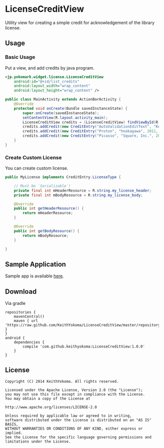 LicenseCreditView
=================

Utility view for creating a simple credit for acknowledgement of the library license.

## Usage

### Basic Usage

Put a view, and add credits by java program.

```xml
<jp.yokomark.widget.license.LicenseCreditView
    android:id="@+id/list_credits"
    android:layout_width="wrap_content"
    android:layout_height="wrap_content" />
```

```java
public class MainActivity extends ActionBarActivity {
    @Override
    protected void onCreate(Bundle savedInstanceState) {
        super.onCreate(savedInstanceState);
        setContentView(R.layout.activity_main);
        LicenseCreditView credits = (LicenseCreditView) findViewById(R.id.list_credits);
        credits.addCredit(new CreditEntry("AutoValidationEditText", "KeithYokoma", 2014, OpenSourceLicense.APACHE_V2));
        credits.addCredit(new CreditEntry("Proton", "hnakagawa", 2011, OpenSourceLicense.APACHE_V2));
        credits.addCredit(new CreditEntry("Picasso", "Square, Inc.", 2013, OpenSourceLicense.APACHE_V2));
    }
}

```

### Create Custom License

You can create custom license.

``` java
public MyLicense implements CreditEntry.LicenseType {

    // Must be `Serializable`!
    private final int mHeaderResource = R.string.my_license_header;
    private final int mBodyResource = R.string.my_license_body;

    @Override
    public int getHeaderResource() {
        return mHeaderResource;
    }

    @Override
    public int getBodyResource() {
        return mBodyResource;
    }

}

```

## Sample Application

Sample app is available [here](https://deploygate.com/distributions/31a4a4398e40ec62ec5b5e65f3353d699827da30).

## Download

Via gradle

```
repositories {
    mavenCentral()
    maven { url 'https://raw.github.com/KeithYokoma/LicenseCreditView/master/repository/' }
}
android {
    dependencies {
        compile 'com.github.keithyokoma:LicenseCreditView:1.0.0'
    }
}
```

## License

```
Copyright (C) 2014 KeithYokoma. All rights reserved.

Licensed under the Apache License, Version 2.0 (the "License");
you may not use this file except in compliance with the License.
You may obtain a copy of the License at

http://www.apache.org/licenses/LICENSE-2.0

Unless required by applicable law or agreed to in writing,
software distributed under the License is distributed on an "AS IS" BASIS,
WITHOUT WARRANTIES OR CONDITIONS OF ANY KIND, either express or implied.
See the License for the specific language governing permissions and
limitations under the License.
```
